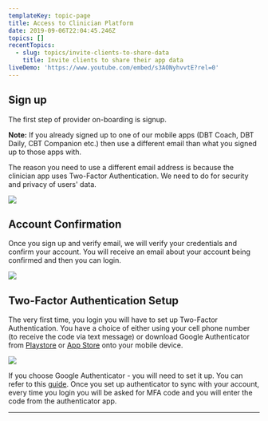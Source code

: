 ```yaml
---
templateKey: topic-page
title: Access to Clinician Platform
date: 2019-09-06T22:04:45.246Z
topics: []
recentTopics:
  - slug: topics/invite-clients-to-share-data
    title: Invite clients to share their app data
liveDemo: 'https://www.youtube.com/embed/s3AONyhvvtE?rel=0'
---
```

## Sign up

The first step of provider on-boarding is signup.

<div class="custom-alert-text"><b> Note:</b> If you already signed up to one of our mobile apps (DBT Coach, DBT Daily, CBT Companion etc.) then use a different email than what you signed up to those apps with. </div>

The reason you need to use a different email address is because the clinician app uses Two-Factor Authentication. We need to do for security and privacy of users' data.

![](/img/03_00_sign_up_filled.png)

## Account Confirmation

Once you sign up and verify email, we will verify your credentials and confirm your account. You will receive an email about your account being confirmed and then you can login.

![](/img/03_01-verification_code.png)

## Two-Factor Authentication Setup

The very first time, you login you will have to set up Two-Factor Authentication. You have a choice of   either using your cell phone number (to receive the code via text message) or download Google Authenticator from [Playstore](https://play.google.com/store/apps/details?id=com.google.android.apps.authenticator2&hl=en_US) or [App Store](https://apps.apple.com/us/app/google-authenticator/id388497605) onto your mobile device.

![](/img/05_options_ga_or_-mobile_num.png)

If you choose Google Authenticator - you will need to set it up. You can refer to this [guide](https://support.google.com/accounts/answer/1066447?co=GENIE.Platform%3DiOS&hl=en). Once you set up authenticator to sync with your account, every time you login you will be asked for MFA code and you will enter the code from the authenticator app.

- - -
